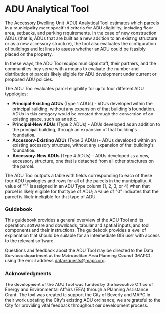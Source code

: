 # ADU Analytical Tool

The Accessory Dwelling Unit (ADU) Analytical Tool estimates which parcels in a municipality meet specified criteria for ADU eligibility, including floor area, setbacks, and parking requirements.  In the case of new construction ADUs (that is, ADUs that are built as a new addition to an existing structure or as a new accessory structure), the tool also evaluates the configuration of buildings and lot lines to assess whether an ADU could be feasibly placed on the property.&#x20;

In these ways, the ADU Tool equips municipal staff, their partners, and the communities they serve with a means to evaluate the number and distribution of parcels likely eligible for ADU development under current or proposed ADU policies.

The ADU Tool evaluates parcel eligibility for up to four different ADU typologies:

* **Principal-Existing ADUs** (Type 1 ADUs) - ADUs developed within the principal building, without any expansion of that building's foundation. ADUs in this category would be created through the conversion of an existing space, such as an attic.&#x20;
* **Principal-New ADUs** (Type 2 ADUs) - ADUs developed as an addition to the principal building, through an expansion of that building's foundation.
* **Accessory-Existing ADUs** (Type 3 ADUs) - ADUs developed within an existing accessory structure, without any expansion of that building's foundation.&#x20;
* **Accessory-New ADUs** (Type 4 ADUs) - ADUs developed as a new, accessory structure, one that is detached from all other structures on the parcel.

The ADU Tool outputs a table with fields corresponding to each of these four ADU typologies and rows for all of the parcels in the municipality. A value of "1" is assigned in an ADU Type column (1, 2, 3, or 4) when that parcel is likely eligible for that type of ADU; a value of "0" indicates that the parcel is likely ineligible for that type of ADU.&#x20;

### Guidebook&#x20;

This guidebook provides a general overview of the ADU Tool and its operation: software and downloads, tabular and spatial inputs, and tool components and their instructions. The guidebook provides a level of explanation that should be suitable for an intermediate GIS user with access to the relevant software.

Questions and feedback about the ADU Tool may be directed to the Data Services department at the Metropolitan Area Planning Council (MAPC), using the email address datarequests@mapc.org.

### Acknowledgments

The development of the ADU Tool was funded by the Executive Office of Energy and Environmental Affairs (EEA) through a Planning Assistance Grant. The tool was created to support the City of Beverly and MAPC in their work updating the City's existing ADU ordinance; we are grateful to the City for providing vital feedback throughout our development process.
